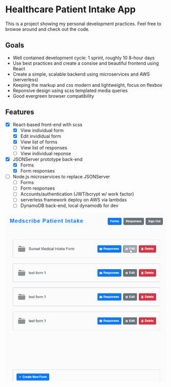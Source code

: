 # Healthcare Patient Intake App

This is a project showing my personal development practices. Feel free to
browse around and check out the code.

## Goals

- Well contained development cycle: 1 sprint, roughly 10 8-hour days
- Use best practices and create a consise and beautiful frontend using React
- Create a simple, scalable backend using microservices and AWS (serverless)
- Keeping the markup and css modern and lightweight, focus on flexbox
- Reponsive design using scss templated media queries
- Good evergreen browser compatibility

## Features

- [x] React-based front-end with scss
  - [x] View individual form
  - [x] Edit invididual form
  - [x] View list of forms
  - [ ] View list of responses
  - [ ] View individual reponse
- [x] JSONServer prototype back-end
  - [x] Forms
  - [x] Form responses
- [ ] Node.js microservices to replace JSONServer
  - [ ] Forms
  - [ ] Form responses
  - [ ] Accounts/authentication (JWT/bcrypt w/ work factor)
  - [ ] serverless framework deploy on AWS via lambdas
  - [ ] DynamoDB back-end, local dynamodb for dev

![wip screencast](medscribe.gif)
